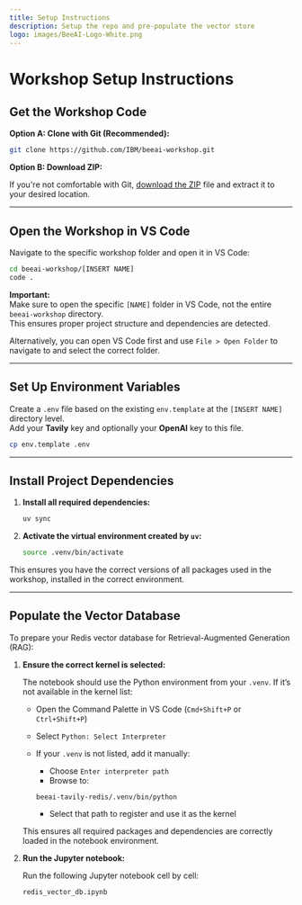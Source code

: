 ```yaml
---
title: Setup Instructions
description: Setup the repo and pre-populate the vector store
logo: images/BeeAI-Logo-White.png
---
```


# Workshop Setup Instructions

## Get the Workshop Code

**Option A: Clone with Git (Recommended):**

```bash
git clone https://github.com/IBM/beeai-workshop.git
```

**Option B: Download ZIP:**

If you're not comfortable with Git, [download the ZIP](https://github.com/IBM/beeai-workshop/archive/refs/heads/main.zip) file and extract it to your desired location.

---

## Open the Workshop in VS Code

Navigate to the specific workshop folder and open it in VS Code:

```bash
cd beeai-workshop/[INSERT NAME]
code .
```

**Important:**  
Make sure to open the specific `[NAME]` folder in VS Code, not the entire `beeai-workshop` directory.  
This ensures proper project structure and dependencies are detected.

Alternatively, you can open VS Code first and use `File > Open Folder` to navigate to and select the correct folder.

---

## Set Up Environment Variables

Create a `.env` file based on the existing `env.template` at the `[INSERT NAME]` directory level.  
Add your **Tavily** key and optionally your **OpenAI** key to this file.

```bash
cp env.template .env
```

---

## Install Project Dependencies

1. **Install all required dependencies:**

    ```bash
    uv sync
    ```

2. **Activate the virtual environment created by `uv`:**

    ```bash
    source .venv/bin/activate
    ```

This ensures you have the correct versions of all packages used in the workshop, installed in the correct environment.

---

## Populate the Vector Database

To prepare your Redis vector database for Retrieval-Augmented Generation (RAG):

1. **Ensure the correct kernel is selected:**

    The notebook should use the Python environment from your `.venv`. If it’s not available in the kernel list:

    - Open the Command Palette in VS Code (`Cmd+Shift+P` or `Ctrl+Shift+P`)
    - Select `Python: Select Interpreter`
    - If your `.venv` is not listed, add it manually:

        - Choose `Enter interpreter path`
        - Browse to:

        ```text
        beeai-tavily-redis/.venv/bin/python
        ```

        - Select that path to register and use it as the kernel

    This ensures all required packages and dependencies are correctly loaded in the notebook environment.

2. **Run the Jupyter notebook:**

    Run the following Jupyter notebook cell by cell:

    ```bash
    redis_vector_db.ipynb
    ```
